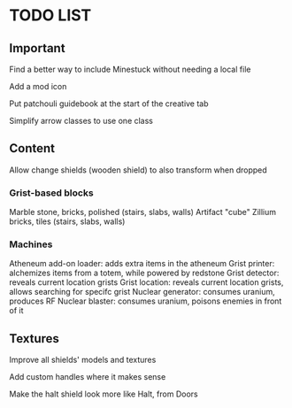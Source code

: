 # TODO LIST #

## Important ##

Find a better way to include Minestuck without needing a local file

Add a mod icon

Put patchouli guidebook at the start of the creative tab

Simplify arrow classes to use one class

## Content ##

Allow change shields (wooden shield) to also transform when dropped

### Grist-based blocks ###

Marble stone, bricks, polished (stairs, slabs, walls)
Artifact "cube"
Zillium bricks, tiles (stairs, slabs, walls)

### Machines ###

Atheneum add-on loader: adds extra items in the atheneum
Grist printer: alchemizes items from a totem, while powered by redstone
Grist detector: reveals current location grists
Grist location: reveals current location grists, allows searching for specifc grist
Nuclear generator: consumes uranium, produces RF
Nuclear blaster: consumes uranium, poisons enemies in front of it

## Textures ##

Improve all shields' models and textures

Add custom handles where it makes sense

Make the halt shield look more like Halt, from Doors
